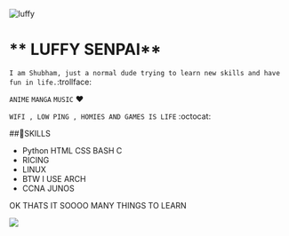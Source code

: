 ![luffy](https://c.tenor.com/UTxKJNlZilwAAAAj/luffy-monkey-d-luffy.gif)


# ** LUFFY SENPAI**

`I am Shubham, just a normal dude trying to learn new skills and have fun in life.`:trollface: 

`ANIME` `MANGA` `MUSIC` :heart:

`WIFI , LOW PING , HOMIES AND GAMES IS LIFE` :octocat:

##🔭SKILLS 
- Python HTML CSS BASH C 
- RICING 
- LINUX 
- BTW I USE ARCH 
- CCNA JUNOS

OK THATS IT SOOOO MANY THINGS TO LEARN 



![](https://media.tenor.com/images/2794518aa4f09416111160d1393d6301/tenor.gif)
